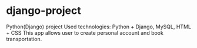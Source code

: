 # django-project
Python(Django) project
Used technologies: Python + Django, MySQL, HTML + CSS
This app allows user to create personal account and book transportation.
